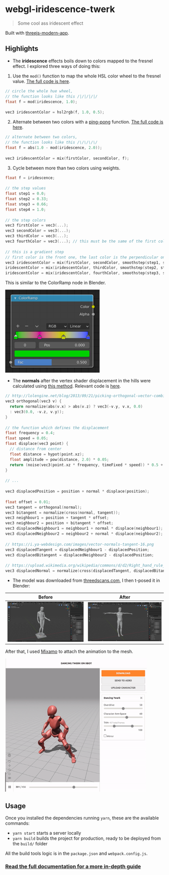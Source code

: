 # webgl-iridescence-twerk

> Some cool ass iridescent effect

Built with [threejs-modern-app](https://github.com/marcofugaro/threejs-modern-app).

## Highlights

- The **iridescence** effects boils down to colors mapped to the fresnel effect. I explored three ways of doing this:

1. Use the `mod()` function to map the whole HSL color wheel to the fresnel value. [The full code is here](https://github.com/marcofugaro/webgl-iridescence-twerk/blob/4c962a58a11be75c9b2b34478c4ddd73ab672fe2/src/scene/Ephebe.js#L80-L91).

```c
// circle the whole hue wheel,
// the function looks like this /|/|/|/|/
float f = mod(iridescence, 1.0);

vec3 iridescentColor = hsl2rgb(f, 1.0, 0.5);
```

2. Alternate between two colors with a [ping-pong](https://docs.unity3d.com/ScriptReference/Mathf.PingPong.html) function. [The full code is here](https://github.com/marcofugaro/webgl-iridescence-twerk/blob/4c962a58a11be75c9b2b34478c4ddd73ab672fe2/src/scene/Hills.js#L126-L138).

```c
// alternate between two colors,
// the function looks like this /\/\/\/\/
float f = abs(1.0 - mod(iridescence, 2.0));

vec3 iridescentColor = mix(firstColor, secondColor, f);
```

3. Cycle between more than two colors using weights.

```c
float f = iridescence;

// the step values
float step1 = 0.0;
float step2 = 0.33;
float step3 = 0.66;
float step4 = 1.0;

// the step colors
vec3 firstColor = vec3(...);
vec3 secondColor = vec3(...);
vec3 thirdColor = vec3(...);
vec3 fourthColor = vec3(...); // this must be the same of the first color to prevent a harsh color change

// this is a gradient step
// first color is the front one, the last color is the perpendicular one
vec3 iridescentColor = mix(firstColor, secondColor, smoothstep(step1, step2, f));
iridescentColor = mix(iridescentColor, thirdColor, smoothstep(step2, step3, f));
iridescentColor = mix(iridescentColor, fourthColor, smoothstep(step3, step4, f));
```

This is similar to the ColorRamp node in Blender.

<img src=".github/screenshots/color-ramp.png" width="300">

- The **normals** after the vertex shader displacement in the hills were calculated using [this method](https://discourse.threejs.org/t/calculating-vertex-normals-after-displacement-in-the-vertex-shader/16989). Relevant code is [here](https://github.com/marcofugaro/webgl-iridescence-twerk/blob/4c962a58a11be75c9b2b34478c4ddd73ab672fe2/src/scene/Hills.js#L66-L100).

```c
// http://lolengine.net/blog/2013/09/21/picking-orthogonal-vector-combing-coconuts
vec3 orthogonal(vec3 v) {
  return normalize(abs(v.x) > abs(v.z) ? vec3(-v.y, v.x, 0.0)
  : vec3(0.0, -v.z, v.y));
}

// the function which defines the displacement
float frequency = 0.4;
float speed = 0.05;
float displace(vec3 point) {
  // distance from center
  float distance = hypot(point.xz);
  float amplitude = pow(distance, 2.0) * 0.05;
  return (noise(vec3(point.xz * frequency, timeFixed * speed)) * 0.5 + 0.5) * amplitude;
}

// ...

vec3 displacedPosition = position + normal * displace(position);

float offset = 0.01;
vec3 tangent = orthogonal(normal);
vec3 bitangent = normalize(cross(normal, tangent));
vec3 neighbour1 = position + tangent * offset;
vec3 neighbour2 = position + bitangent * offset;
vec3 displacedNeighbour1 = neighbour1 + normal * displace(neighbour1);
vec3 displacedNeighbour2 = neighbour2 + normal * displace(neighbour2);

// https://i.ya-webdesign.com/images/vector-normals-tangent-16.png
vec3 displacedTangent = displacedNeighbour1 - displacedPosition;
vec3 displacedBitangent = displacedNeighbour2 - displacedPosition;

// https://upload.wikimedia.org/wikipedia/commons/d/d2/Right_hand_rule_cross_product.svg
vec3 displacedNormal = normalize(cross(displacedTangent, displacedBitangent));
```

- The model was downloaded from [threedscans.com](http://threedscans.com/museo-archeologico-nazionale/efebo/), I then t-posed it in Blender:

| Before                                             | After                                                    |
| -------------------------------------------------- | -------------------------------------------------------- |
| <img src=".github/screenshots/ephebe-blender.png"> | <img src=".github/screenshots/ephebe-tpose-blender.png"> |

After that, I used [Mixamo](https://www.mixamo.com/) to attach the animation to the mesh.

<img src=".github/screenshots/mixamo.gif" width="450">

## Usage

Once you installed the dependencies running `yarn`, these are the available commands:

- `yarn start` starts a server locally
- `yarn build` builds the project for production, ready to be deployed from the `build/` folder

All the build tools logic is in the `package.json` and `webpack.config.js`.

### [Read the full documentation for a more in-depth guide](https://github.com/marcofugaro/threejs-modern-app)

